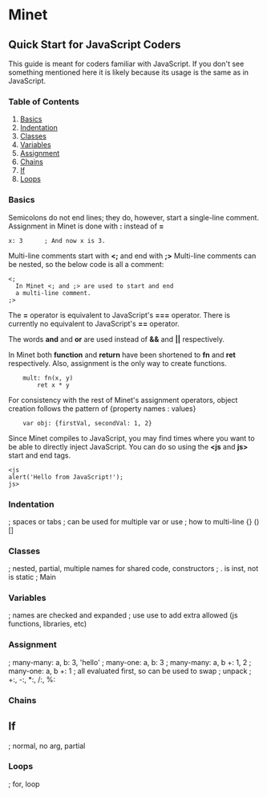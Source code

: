 # Minet
## Quick Start for JavaScript Coders
This guide is meant for coders familiar with JavaScript. If you don't see something mentioned here
it is likely because its usage is the same as in JavaScript.

### Table of Contents
1. [Basics](#basics)
2. [Indentation](#indentation)
3. [Classes](#classes)
4. [Variables](#variables)
5. [Assignment](#assignment)
6. [Chains](#chains)
7. [If](#if)
8. [Loops](#loops)

### Basics
Semicolons do not end lines; they do, however, start a single-line comment.
Assignment in Minet is done with **:** instead of **=**
```
x: 3      ; And now x is 3.
```
Multi-line comments start with **<;** and end with **;>**
Multi-line comments can be nested, so the below code is all a comment:
```
<;
  In Minet <; and ;> are used to start and end
  a multi-line comment.
;>
```
The **=** operator is equivalent to JavaScript's **===** operator.
There is currently no equivalent to JavaScript's **==** operator.

The words **and** and **or** are used instead of **&&** and **||** respectively.

In Minet both **function** and **return** have been shortened to **fn** and **ret** respectively.
Also, assignment is the only way to create functions.
```
	mult: fn(x, y)
		ret x * y
```
For consistency with the rest of Minet's assignment operators, object creation follows the pattern
of {property names : values}
```
	var obj: {firstVal, secondVal: 1, 2}
```
Since Minet compiles to JavaScript, you may find times where you want to be able to directly inject
JavaScript. You can do so using the **<js** and **js>** start and end tags.
```
<js
alert('Hello from JavaScript!');
js>
```

### Indentation
; spaces or tabs
; can be used for multiple var or use
; how to multi-line {} () []

### Classes
; nested, partial, multiple names for shared code, constructors
; . is inst, not is static
; Main

### Variables
; names are checked and expanded
; use use to add extra allowed (js functions, libraries, etc)

### Assignment
; many-many: a, b: 3, 'hello'
; many-one: a, b: 3
; many-many: a, b +: 1, 2
; many-one: a, b +: 1
; all evaluated first, so can be used to swap
; unpack
; +:, -:, *:, /:, %:

### Chains

## If
; normal, no arg, partial

### Loops
; for, loop
